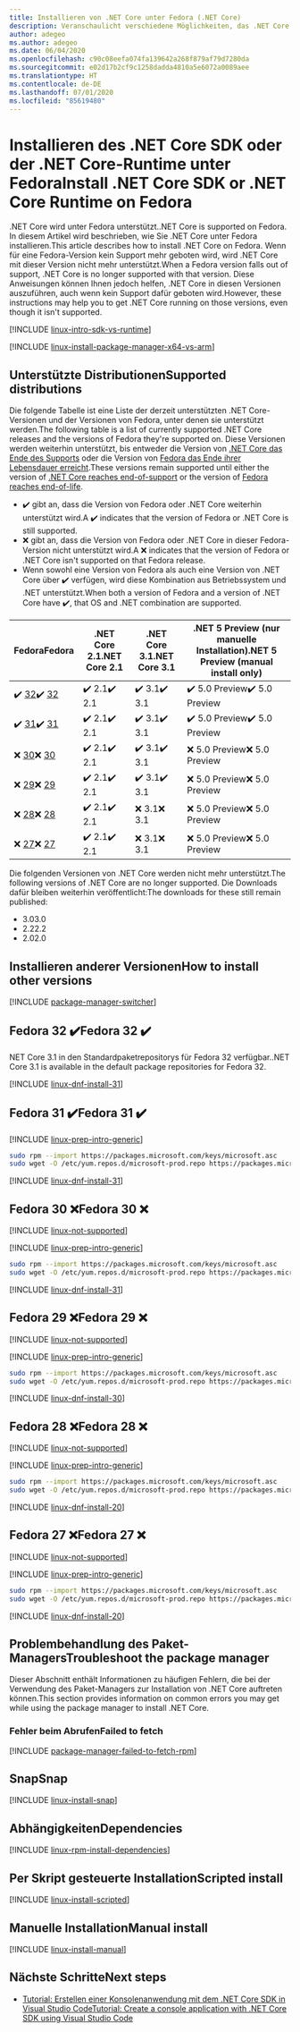 ```yaml
---
title: Installieren von .NET Core unter Fedora (.NET Core)
description: Veranschaulicht verschiedene Möglichkeiten, das .NET Core SDK und die NET Core-Runtime unter Fedora zu installieren.
author: adegeo
ms.author: adegeo
ms.date: 06/04/2020
ms.openlocfilehash: c90c08eefa074fa139642a268f879af79d7280da
ms.sourcegitcommit: e02d17b2cf9c1258dadda4810a5e6072a0089aee
ms.translationtype: HT
ms.contentlocale: de-DE
ms.lasthandoff: 07/01/2020
ms.locfileid: "85619480"
---
```

# <a name="install-net-core-sdk-or-net-core-runtime-on-fedora"></a><span data-ttu-id="77c52-103">Installieren des .NET Core SDK oder der .NET Core-Runtime unter Fedora</span><span class="sxs-lookup"><span data-stu-id="77c52-103">Install .NET Core SDK or .NET Core Runtime on Fedora</span></span>

<span data-ttu-id="77c52-104">.NET Core wird unter Fedora unterstützt.</span><span class="sxs-lookup"><span data-stu-id="77c52-104">.NET Core is supported on Fedora.</span></span> <span data-ttu-id="77c52-105">In diesem Artikel wird beschrieben, wie Sie .NET Core unter Fedora installieren.</span><span class="sxs-lookup"><span data-stu-id="77c52-105">This article describes how to install .NET Core on Fedora.</span></span> <span data-ttu-id="77c52-106">Wenn für eine Fedora-Version kein Support mehr geboten wird, wird .NET Core mit dieser Version nicht mehr unterstützt.</span><span class="sxs-lookup"><span data-stu-id="77c52-106">When a Fedora version falls out of support, .NET Core is no longer supported with that version.</span></span> <span data-ttu-id="77c52-107">Diese Anweisungen können Ihnen jedoch helfen, .NET Core in diesen Versionen auszuführen, auch wenn kein Support dafür geboten wird.</span><span class="sxs-lookup"><span data-stu-id="77c52-107">However, these instructions may help you to get .NET Core running on those versions, even though it isn't supported.</span></span>

[!INCLUDE [linux-intro-sdk-vs-runtime](includes/linux-intro-sdk-vs-runtime.md)]

[!INCLUDE [linux-install-package-manager-x64-vs-arm](includes/linux-install-package-manager-x64-vs-arm.md)]

## <a name="supported-distributions"></a><span data-ttu-id="77c52-108">Unterstützte Distributionen</span><span class="sxs-lookup"><span data-stu-id="77c52-108">Supported distributions</span></span>

<span data-ttu-id="77c52-109">Die folgende Tabelle ist eine Liste der derzeit unterstützten .NET Core-Versionen und der Versionen von Fedora, unter denen sie unterstützt werden.</span><span class="sxs-lookup"><span data-stu-id="77c52-109">The following table is a list of currently supported .NET Core releases and the versions of Fedora they're supported on.</span></span> <span data-ttu-id="77c52-110">Diese Versionen werden weiterhin unterstützt, bis entweder die Version von [.NET Core das Ende des Supports](https://dotnet.microsoft.com/platform/support/policy/dotnet-core) oder die Version von [Fedora das Ende ihrer Lebensdauer erreicht](https://fedoraproject.org/wiki/End_of_life).</span><span class="sxs-lookup"><span data-stu-id="77c52-110">These versions remain supported until either the version of [.NET Core reaches end-of-support](https://dotnet.microsoft.com/platform/support/policy/dotnet-core) or the version of [Fedora reaches end-of-life](https://fedoraproject.org/wiki/End_of_life).</span></span>

- <span data-ttu-id="77c52-111">✔️ gibt an, dass die Version von Fedora oder .NET Core weiterhin unterstützt wird.</span><span class="sxs-lookup"><span data-stu-id="77c52-111">A ✔️ indicates that the version of Fedora or .NET Core is still supported.</span></span>
- <span data-ttu-id="77c52-112">❌ gibt an, dass die Version von Fedora oder .NET Core in dieser Fedora-Version nicht unterstützt wird.</span><span class="sxs-lookup"><span data-stu-id="77c52-112">A ❌ indicates that the version of Fedora or .NET Core isn't supported on that Fedora release.</span></span>
- <span data-ttu-id="77c52-113">Wenn sowohl eine Version von Fedora als auch eine Version von .NET Core über ✔️ verfügen, wird diese Kombination aus Betriebssystem und .NET unterstützt.</span><span class="sxs-lookup"><span data-stu-id="77c52-113">When both a version of Fedora and a version of .NET Core have ✔️, that OS and .NET combination are supported.</span></span>

| <span data-ttu-id="77c52-114">Fedora</span><span class="sxs-lookup"><span data-stu-id="77c52-114">Fedora</span></span>                   | <span data-ttu-id="77c52-115">.NET Core 2.1</span><span class="sxs-lookup"><span data-stu-id="77c52-115">.NET Core 2.1</span></span> | <span data-ttu-id="77c52-116">.NET Core 3.1</span><span class="sxs-lookup"><span data-stu-id="77c52-116">.NET Core 3.1</span></span> | <span data-ttu-id="77c52-117">.NET 5 Preview (nur manuelle Installation)</span><span class="sxs-lookup"><span data-stu-id="77c52-117">.NET 5 Preview (manual install only)</span></span> |
|--------------------------|---------------|---------------|----------------|
| <span data-ttu-id="77c52-118">✔️ [32](linux-fedora.md#fedora-32-)</span><span class="sxs-lookup"><span data-stu-id="77c52-118">✔️ [32](linux-fedora.md#fedora-32-)</span></span> | <span data-ttu-id="77c52-119">✔️ 2.1</span><span class="sxs-lookup"><span data-stu-id="77c52-119">✔️ 2.1</span></span>        | <span data-ttu-id="77c52-120">✔️ 3.1</span><span class="sxs-lookup"><span data-stu-id="77c52-120">✔️ 3.1</span></span>        | <span data-ttu-id="77c52-121">✔️ 5.0 Preview</span><span class="sxs-lookup"><span data-stu-id="77c52-121">✔️ 5.0 Preview</span></span> |
| <span data-ttu-id="77c52-122">✔️ [31](linux-fedora.md#fedora-31-)</span><span class="sxs-lookup"><span data-stu-id="77c52-122">✔️ [31](linux-fedora.md#fedora-31-)</span></span> | <span data-ttu-id="77c52-123">✔️ 2.1</span><span class="sxs-lookup"><span data-stu-id="77c52-123">✔️ 2.1</span></span>        | <span data-ttu-id="77c52-124">✔️ 3.1</span><span class="sxs-lookup"><span data-stu-id="77c52-124">✔️ 3.1</span></span>        | <span data-ttu-id="77c52-125">✔️ 5.0 Preview</span><span class="sxs-lookup"><span data-stu-id="77c52-125">✔️ 5.0 Preview</span></span> |
| <span data-ttu-id="77c52-126">❌ [30](linux-fedora.md#fedora-30-)</span><span class="sxs-lookup"><span data-stu-id="77c52-126">❌ [30](linux-fedora.md#fedora-30-)</span></span> | <span data-ttu-id="77c52-127">✔️ 2.1</span><span class="sxs-lookup"><span data-stu-id="77c52-127">✔️ 2.1</span></span>        | <span data-ttu-id="77c52-128">✔️ 3.1</span><span class="sxs-lookup"><span data-stu-id="77c52-128">✔️ 3.1</span></span>        | <span data-ttu-id="77c52-129">❌ 5.0 Preview</span><span class="sxs-lookup"><span data-stu-id="77c52-129">❌ 5.0 Preview</span></span> |
| <span data-ttu-id="77c52-130">❌ [29](linux-fedora.md#fedora-29-)</span><span class="sxs-lookup"><span data-stu-id="77c52-130">❌ [29](linux-fedora.md#fedora-29-)</span></span> | <span data-ttu-id="77c52-131">✔️ 2.1</span><span class="sxs-lookup"><span data-stu-id="77c52-131">✔️ 2.1</span></span>        | <span data-ttu-id="77c52-132">✔️ 3.1</span><span class="sxs-lookup"><span data-stu-id="77c52-132">✔️ 3.1</span></span>        | <span data-ttu-id="77c52-133">❌ 5.0 Preview</span><span class="sxs-lookup"><span data-stu-id="77c52-133">❌ 5.0 Preview</span></span> |
| <span data-ttu-id="77c52-134">❌ [28](linux-fedora.md#fedora-28-)</span><span class="sxs-lookup"><span data-stu-id="77c52-134">❌ [28](linux-fedora.md#fedora-28-)</span></span> | <span data-ttu-id="77c52-135">✔️ 2.1</span><span class="sxs-lookup"><span data-stu-id="77c52-135">✔️ 2.1</span></span>        | <span data-ttu-id="77c52-136">❌ 3.1</span><span class="sxs-lookup"><span data-stu-id="77c52-136">❌ 3.1</span></span>        | <span data-ttu-id="77c52-137">❌ 5.0 Preview</span><span class="sxs-lookup"><span data-stu-id="77c52-137">❌ 5.0 Preview</span></span> |
| <span data-ttu-id="77c52-138">❌ [27](linux-fedora.md#fedora-27-)</span><span class="sxs-lookup"><span data-stu-id="77c52-138">❌ [27](linux-fedora.md#fedora-27-)</span></span> | <span data-ttu-id="77c52-139">✔️ 2.1</span><span class="sxs-lookup"><span data-stu-id="77c52-139">✔️ 2.1</span></span>        | <span data-ttu-id="77c52-140">❌ 3.1</span><span class="sxs-lookup"><span data-stu-id="77c52-140">❌ 3.1</span></span>        | <span data-ttu-id="77c52-141">❌ 5.0 Preview</span><span class="sxs-lookup"><span data-stu-id="77c52-141">❌ 5.0 Preview</span></span> |

<span data-ttu-id="77c52-142">Die folgenden Versionen von .NET Core werden nicht mehr unterstützt.</span><span class="sxs-lookup"><span data-stu-id="77c52-142">The following versions of .NET Core are no longer supported.</span></span> <span data-ttu-id="77c52-143">Die Downloads dafür bleiben weiterhin veröffentlicht:</span><span class="sxs-lookup"><span data-stu-id="77c52-143">The downloads for these still remain published:</span></span>

- <span data-ttu-id="77c52-144">3.0</span><span class="sxs-lookup"><span data-stu-id="77c52-144">3.0</span></span>
- <span data-ttu-id="77c52-145">2.2</span><span class="sxs-lookup"><span data-stu-id="77c52-145">2.2</span></span>
- <span data-ttu-id="77c52-146">2.0</span><span class="sxs-lookup"><span data-stu-id="77c52-146">2.0</span></span>

## <a name="how-to-install-other-versions"></a><span data-ttu-id="77c52-147">Installieren anderer Versionen</span><span class="sxs-lookup"><span data-stu-id="77c52-147">How to install other versions</span></span>

[!INCLUDE [package-manager-switcher](./includes/package-manager-heading-hack-pkgname.md)]

## <a name="fedora-32-"></a><span data-ttu-id="77c52-148">Fedora 32 ✔️</span><span class="sxs-lookup"><span data-stu-id="77c52-148">Fedora 32 ✔️</span></span>

<span data-ttu-id="77c52-149">NET Core 3.1 in den Standardpaketrepositorys für Fedora 32 verfügbar.</span><span class="sxs-lookup"><span data-stu-id="77c52-149">.NET Core 3.1 is available in the default package repositories for Fedora 32.</span></span>

[!INCLUDE [linux-dnf-install-31](includes/linux-install-31-dnf.md)]

## <a name="fedora-31-"></a><span data-ttu-id="77c52-150">Fedora 31 ✔️</span><span class="sxs-lookup"><span data-stu-id="77c52-150">Fedora 31 ✔️</span></span>

[!INCLUDE [linux-prep-intro-generic](includes/linux-prep-intro-generic.md)]

```bash
sudo rpm --import https://packages.microsoft.com/keys/microsoft.asc
sudo wget -O /etc/yum.repos.d/microsoft-prod.repo https://packages.microsoft.com/config/fedora/31/prod.repo
```

[!INCLUDE [linux-dnf-install-31](includes/linux-install-31-dnf.md)]

## <a name="fedora-30-"></a><span data-ttu-id="77c52-151">Fedora 30 ❌</span><span class="sxs-lookup"><span data-stu-id="77c52-151">Fedora 30 ❌</span></span>

[!INCLUDE [linux-not-supported](includes/linux-not-supported-fedora.md)]

[!INCLUDE [linux-prep-intro-generic](includes/linux-prep-intro-generic.md)]

```bash
sudo rpm --import https://packages.microsoft.com/keys/microsoft.asc
sudo wget -O /etc/yum.repos.d/microsoft-prod.repo https://packages.microsoft.com/config/fedora/30/prod.repo
```

[!INCLUDE [linux-dnf-install-31](includes/linux-install-31-dnf.md)]

## <a name="fedora-29-"></a><span data-ttu-id="77c52-152">Fedora 29 ❌</span><span class="sxs-lookup"><span data-stu-id="77c52-152">Fedora 29 ❌</span></span>

[!INCLUDE [linux-not-supported](includes/linux-not-supported-fedora.md)]

[!INCLUDE [linux-prep-intro-generic](includes/linux-prep-intro-generic.md)]

```bash
sudo rpm --import https://packages.microsoft.com/keys/microsoft.asc
sudo wget -O /etc/yum.repos.d/microsoft-prod.repo https://packages.microsoft.com/config/fedora/29/prod.repo
```

[!INCLUDE [linux-dnf-install-30](includes/linux-install-30-dnf.md)]

## <a name="fedora-28-"></a><span data-ttu-id="77c52-153">Fedora 28 ❌</span><span class="sxs-lookup"><span data-stu-id="77c52-153">Fedora 28 ❌</span></span>

[!INCLUDE [linux-not-supported](includes/linux-not-supported-fedora.md)]

[!INCLUDE [linux-prep-intro-generic](includes/linux-prep-intro-generic.md)]

```bash
sudo rpm --import https://packages.microsoft.com/keys/microsoft.asc
sudo wget -O /etc/yum.repos.d/microsoft-prod.repo https://packages.microsoft.com/config/fedora/28/prod.repo
```

[!INCLUDE [linux-dnf-install-20](includes/linux-install-20-dnf.md)]

## <a name="fedora-27-"></a><span data-ttu-id="77c52-154">Fedora 27 ❌</span><span class="sxs-lookup"><span data-stu-id="77c52-154">Fedora 27 ❌</span></span>

[!INCLUDE [linux-not-supported](includes/linux-not-supported-fedora.md)]

[!INCLUDE [linux-prep-intro-generic](includes/linux-prep-intro-generic.md)]

```bash
sudo rpm --import https://packages.microsoft.com/keys/microsoft.asc
sudo wget -O /etc/yum.repos.d/microsoft-prod.repo https://packages.microsoft.com/config/fedora/27/prod.repo
```

[!INCLUDE [linux-dnf-install-20](includes/linux-install-20-dnf.md)]

## <a name="troubleshoot-the-package-manager"></a><span data-ttu-id="77c52-155">Problembehandlung des Paket-Managers</span><span class="sxs-lookup"><span data-stu-id="77c52-155">Troubleshoot the package manager</span></span>

<span data-ttu-id="77c52-156">Dieser Abschnitt enthält Informationen zu häufigen Fehlern, die bei der Verwendung des Paket-Managers zur Installation von .NET Core auftreten können.</span><span class="sxs-lookup"><span data-stu-id="77c52-156">This section provides information on common errors you may get while using the package manager to install .NET Core.</span></span>

### <a name="failed-to-fetch"></a><span data-ttu-id="77c52-157">Fehler beim Abrufen</span><span class="sxs-lookup"><span data-stu-id="77c52-157">Failed to fetch</span></span>

[!INCLUDE [package-manager-failed-to-fetch-rpm](includes/package-manager-failed-to-fetch-rpm.md)]

## <a name="snap"></a><span data-ttu-id="77c52-158">Snap</span><span class="sxs-lookup"><span data-stu-id="77c52-158">Snap</span></span>

[!INCLUDE [linux-install-snap](includes/linux-install-snap.md)]

## <a name="dependencies"></a><span data-ttu-id="77c52-159">Abhängigkeiten</span><span class="sxs-lookup"><span data-stu-id="77c52-159">Dependencies</span></span>

[!INCLUDE [linux-rpm-install-dependencies](includes/linux-rpm-install-dependencies.md)]

## <a name="scripted-install"></a><span data-ttu-id="77c52-160">Per Skript gesteuerte Installation</span><span class="sxs-lookup"><span data-stu-id="77c52-160">Scripted install</span></span>

[!INCLUDE [linux-install-scripted](includes/linux-install-scripted.md)]

## <a name="manual-install"></a><span data-ttu-id="77c52-161">Manuelle Installation</span><span class="sxs-lookup"><span data-stu-id="77c52-161">Manual install</span></span>

[!INCLUDE [linux-install-manual](includes/linux-install-manual.md)]

## <a name="next-steps"></a><span data-ttu-id="77c52-162">Nächste Schritte</span><span class="sxs-lookup"><span data-stu-id="77c52-162">Next steps</span></span>

- [<span data-ttu-id="77c52-163">Tutorial: Erstellen einer Konsolenanwendung mit dem .NET Core SDK in Visual Studio Code</span><span class="sxs-lookup"><span data-stu-id="77c52-163">Tutorial: Create a console application with .NET Core SDK using Visual Studio Code</span></span>](../tutorials/with-visual-studio-code.md)
